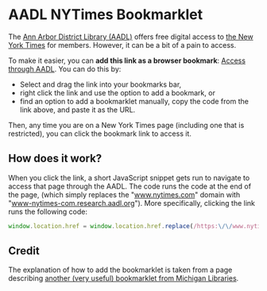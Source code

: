 # AADL NYTimes Bookmarklet

The [Ann Arbor District Library (AADL)](https://aadl.org/) offers free digital access to [the New York Times](https://www.nytimes.com/) for members. However, it can be a bit of a pain to access.

To make it easier, you can **add this link as a browser bookmark**: <a href="javascript:void(window.location.href = window.location.href.replace(/https:\/\/www.nytimes.com\//, 'https://www-nytimes-com.research.aadl.org/'));">Access through AADL</a>. You can do this by:

- Select and drag the link into your bookmarks bar,
- right click the link and use the option to add a bookmark, or
- find an option to add a bookmarklet manually, copy the code from the link above, and paste it as the URL.

Then, any time you are on a New York Times page (including one that is restricted), you can click the bookmark link to access it.

## How does it work?

When you click the link, a short JavaScript snippet gets run to navigate to access that page through the AADL. The code runs the code at the end of the page, (which simply replaces the "www.nytimes.com" domain with "www-nytimes-com.research.aadl.org"). More specifically, clicking the link runs the following code:
```javascript
window.location.href = window.location.href.replace(/https:\/\/www.nytimes.com\//, "https://www-nytimes-com.research.aadl.org/");
```

## Credit

The explanation of how to add the bookmarklet is taken from a page describing [another (very useful) bookmarklet from Michigan Libraries](https://www.lib.umich.edu/find-borrow-request/access-online-resources/remote-access/using-browser-bookmark).
